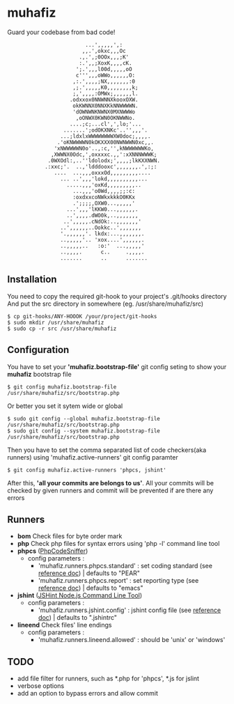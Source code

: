 muhafiz
=======

Guard your codebase from bad code!

                             ...',,,,,',:                                   
                            ,,.',okxc,,,Oc                                  
                           .,.',;0OOx,,,;K'                                 
                           :.',,;XoxK,,,,cK.                                
                          ';.',,,l00d,,,,,oO                                
                          c''',,,oWWo,,,,,,O:                               
                         ,:.',,,,;NX,,,,,,,:0                               
                         ,;.',,,,,K0,,,,,,,,k;                              
                         ;,',,,,:OMWx;,,,,,,l.                              
                        .odxxox0NNWNNXkooxOXW.                              
                         okKWNNX0NNXKkNNWWWWN.                              
                         'dOWNWNKNWNX0MXNWWWo                               
                          ,oONWX0KWN0OKNWWNo.                               
                        ....;c;...cl',',lo;'...                             
                      .......';odOKXNKc'..'',,,'.                           
                     ...;ldxlxWWWWWWWWXW0doc;,,,,.                          
                    .'oKNWWWWN0kOKXXX00NWNWWN0xc,,.                         
                   'xNWWWWWN0o'..,:c,'',kNWWWWWWKo,                         
                  ,XWWNX0Odc,',oxxxxc.,,':xXNNNWWWK;                        
                 .0WXOdl:,..''ldolodx;',,,,;lkKXXNWN.                       
                .:xxc;'.  ..,'ldddooxc',,,,,,,.',:;:                        
                   ....  ...,,,oxxxOd,,,,,,,,,....                          
                     ... ..',,,'lokd,,,,,,,,,,...                           
                       .....,,,'oxKd,,,,,,,,,..                             
                         ...,,,'o0Wd,,,,;;:c:                               
                         :oxdxxcoNWkxkkkO0KKx                               
                         .';;;;,OXW0...,,,,,'                               
                       ...',,,'lKKW0...,,,,,,.                              
                       ..',,,,.dWO0k,..,,,,,,,                              
                      ..',,,,,.cNdOk:..,,,,,,,'                             
                     ..',,,,,,..Ookkc..',,,,,,,                             
                     '.,,,,,,'. lkdx:...,,,,,,,.                            
                     ..,,,,,'.. 'xox....',,,,,,.                            
                     ..,,,,,..   :o:'  ...,,,,,'                            
                     ..,,,,.      c..     .,,,,.                            
                     .......      ..      ....... 


## Installation

You need to copy the required git-hook to your project's .git/hooks directory 
And put the src directory in somewhere (eg. /usr/share/muhafiz/src)

    $ cp git-hooks/ANY-HOOOK /your/project/git-hooks
    $ sudo mkdir /usr/share/muhafiz
    $ sudo cp -r src /usr/share/muhafiz


## Configuration

You have to set your **'muhafiz.bootstrap-file'** git config seting to show your **muhafiz** bootstrap file

    $ git config muhafiz.bootstrap-file /usr/share/muhafiz/src/bootstrap.php

Or better you set it sytem wide or global

    $ sudo git config --global muhafiz.bootstrap-file /usr/share/muhafiz/src/bootstrap.php
    $ sudo git config --system muhafiz.bootstrap-file /usr/share/muhafiz/src/bootstrap.php

Then you have to set the comma separated list of code checkers(aka runners) using 'muhafiz.active-runners' git config paramter
 
    $ git config muhafiz.active-runners 'phpcs, jshint'

After this, **'all your commits are belongs to us'**. All your commits will be checked by given runners and commit will be prevented if are there any errors

## Runners
* **bom**  Check files for byte order mark
* **php**  Check php files for syntax errors using 'php -l' command line tool
* **phpcs** ([PhpCodeSniffer](http://pear.php.net/package/PHP_CodeSniffer/redirected))
    * config parameters : 
        * 'muhafiz.runners.phpcs.standard' : set coding standard (see [reference doc](http://pear.php.net/manual/en/package.php.php-codesniffer.config-options.php)) | defaults to "PEAR"
        * 'muhafiz.runners.phpcs.report' : set reporting type (see [reference doc](http://pear.php.net/manual/en/package.php.php-codesniffer.config-options.php)) | defaults to "emacs"
* **jshint** ([JSHint Node.js Command Line Tool](http://www.jshint.com/platforms/))
    * config parameters : 
        * 'muhafiz.runners.jshint.config' : jshint config file (see [reference doc](http://www.jshint.com/docs/)) | defaults to ".jshintrc"
* **lineend** Check files' line endings
    * config parameters : 
        * 'muhafiz.runners.lineend.allowed' : should be 'unix' or 'windows' 



## TODO
* add file filter for runners, such as *.php for 'phpcs', *.js for jslint
* verbose options
* add an option to bypass errors and allow commit
